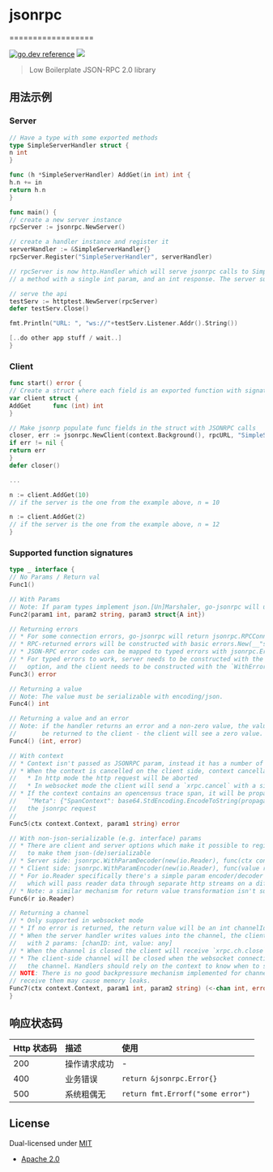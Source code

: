 # jsonrpc
==================

[![go.dev reference](https://img.shields.io/badge/go.dev-reference-007d9c?logo=go&logoColor=white&style=flat-square)](https://pkg.go.dev/github.com/gozelle/jsonrpc)
[![](https://img.shields.io/badge/made%20by-Protocol%20Labs-blue.svg?style=flat-square)](https://protocol.ai)

> Low Boilerplate JSON-RPC 2.0 library

## 用法示例

### Server

```go
// Have a type with some exported methods
type SimpleServerHandler struct {
n int
}

func (h *SimpleServerHandler) AddGet(in int) int {
h.n += in
return h.n
}

func main() {
// create a new server instance
rpcServer := jsonrpc.NewServer()

// create a handler instance and register it
serverHandler := &SimpleServerHandler{}
rpcServer.Register("SimpleServerHandler", serverHandler)

// rpcServer is now http.Handler which will serve jsonrpc calls to SimpleServerHandler.AddGet
// a method with a single int param, and an int response. The server supports both http and websockets.

// serve the api
testServ := httptest.NewServer(rpcServer)
defer testServ.Close()

fmt.Println("URL: ", "ws://"+testServ.Listener.Addr().String())

[..do other app stuff / wait..]
}
```

### Client

```go
func start() error {
// Create a struct where each field is an exported function with signatures matching rpc calls
var client struct {
AddGet      func (int) int
}

// Make jsonrp populate func fields in the struct with JSONRPC calls
closer, err := jsonrpc.NewClient(context.Background(), rpcURL, "SimpleServerHandler", &client, nil)
if err != nil {
return err
}
defer closer()

...

n := client.AddGet(10)
// if the server is the one from the example above, n = 10

n := client.AddGet(2)
// if the server is the one from the example above, n = 12
}
```

### Supported function signatures

```go
type _ interface {
// No Params / Return val
Func1()

// With Params
// Note: If param types implement json.[Un]Marshaler, go-jsonrpc will use it
Func2(param1 int, param2 string, param3 struct{A int})

// Returning errors
// * For some connection errors, go-jsonrpc will return jsonrpc.RPCConnectionError{}.
// * RPC-returned errors will be constructed with basic errors.New(__"string message"__)
// * JSON-RPC error codes can be mapped to typed errors with jsonrpc.Errors - https://pkg.go.dev/github.com/gozelle/jsonrpc#Errors
// * For typed errors to work, server needs to be constructed with the `WithServerErrors`
//   option, and the client needs to be constructed with the `WithErrors` option
Func3() error

// Returning a value
// Note: The value must be serializable with encoding/json.
Func4() int

// Returning a value and an error
// Note: if the handler returns an error and a non-zero value, the value will not
//       be returned to the client - the client will see a zero value.
Func4() (int, error)

// With context
// * Context isn't passed as JSONRPC param, instead it has a number of different uses
// * When the context is cancelled on the client side, context cancellation should propagate to the server handler
//   * In http mode the http request will be aborted
//   * In websocket mode the client will send a `xrpc.cancel` with a single param containing ID of the cancelled request
// * If the context contains an opencensus trace span, it will be propagated to the server through a
//   `"Meta": {"SpanContext": base64.StdEncoding.EncodeToString(propagation.Binary(span.SpanContext()))}` field in
//   the jsonrpc request
//   
Func5(ctx context.Context, param1 string) error

// With non-json-serializable (e.g. interface) params
// * There are client and server options which make it possible to register transformers for types
//   to make them json-(de)serializable
// * Server side: jsonrpc.WithParamDecoder(new(io.Reader), func(ctx context.Context, b []byte) (reflect.Value, error) { ... }
// * Client side: jsonrpc.WithParamEncoder(new(io.Reader), func(value reflect.Value) (reflect.Value, error) { ... }
// * For io.Reader specifically there's a simple param encoder/decoder implementation in go-jsonrpc/httpio package
//   which will pass reader data through separate http streams on a different hanhler.
// * Note: a similar mechanism for return value transformation isn't supported yet
Func6(r io.Reader)

// Returning a channel
// * Only supported in websocket mode
// * If no error is returned, the return value will be an int channelId
// * When the server handler writes values into the channel, the client will receive `xrpc.ch.val` notifications
//   with 2 params: [chanID: int, value: any]
// * When the channel is closed the client will receive `xrpc.ch.close` notification with a single param: [chanId: int]
// * The client-side channel will be closed when the websocket connection breaks; Server side will discard writes to
//   the channel. Handlers should rely on the context to know when to stop writing to the returned channel.
// NOTE: There is no good backpressure mechanism implemented for channels, returning values faster that the client can
// receive them may cause memory leaks.
Func7(ctx context.Context, param1 int, param2 string) (<-chan int, error)
}

```

## 响应状态码

| Http 状态码 | 描述     | 使用                                |
|:---------|:-------|:----------------------------------|
| 200      | 操作请求成功 | -                                 |
| 400      | 业务错误   | `return &jsonrpc.Error{}`         |
| 500      | 系统粗偶无  | `return fmt.Errorf("some error")` |

## License

Dual-licensed under [MIT](https://github.com/gozelle/jsonrpc/blob/master/LICENSE-MIT)

+ [Apache 2.0](https://github.com/gozelle/jsonrpc/blob/master/LICENSE-APACHE)
